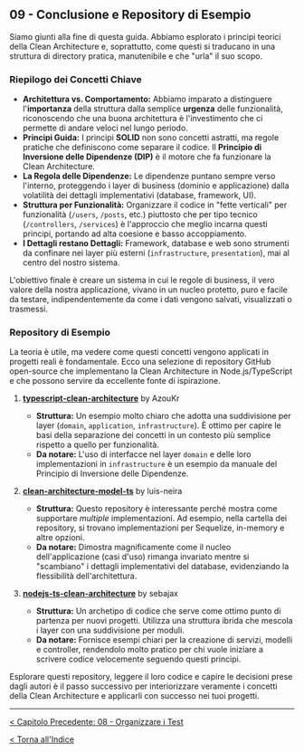 ## 09 - Conclusione e Repository di Esempio

Siamo giunti alla fine di questa guida. Abbiamo esplorato i principi teorici della Clean Architecture e, soprattutto, come questi si traducano in una struttura di directory pratica, manutenibile e che "urla" il suo scopo.

### Riepilogo dei Concetti Chiave

*   **Architettura vs. Comportamento:** Abbiamo imparato a distinguere l'**importanza** della struttura dalla semplice **urgenza** delle funzionalità, riconoscendo che una buona architettura è l'investimento che ci permette di andare veloci nel lungo periodo.
*   **Principi Guida:** I principi **SOLID** non sono concetti astratti, ma regole pratiche che definiscono come separare il codice. Il **Principio di Inversione delle Dipendenze (DIP)** è il motore che fa funzionare la Clean Architecture.
*   **La Regola delle Dipendenze:** Le dipendenze puntano sempre verso l'interno, proteggendo i layer di business (dominio e applicazione) dalla volatilità dei dettagli implementativi (database, framework, UI).
*   **Struttura per Funzionalità:** Organizzare il codice in "fette verticali" per funzionalità (`/users`, `/posts`, etc.) piuttosto che per tipo tecnico (`/controllers`, `/services`) è l'approccio che meglio incarna questi principi, portando ad alta coesione e basso accoppiamento.
*   **I Dettagli restano Dettagli:** Framework, database e web sono strumenti da confinare nei layer più esterni (`infrastructure`, `presentation`), mai al centro del nostro sistema.

L'obiettivo finale è creare un sistema in cui le regole di business, il vero valore della nostra applicazione, vivano in un nucleo protetto, puro e facile da testare, indipendentemente da come i dati vengono salvati, visualizzati o trasmessi.

### Repository di Esempio

La teoria è utile, ma vedere come questi concetti vengono applicati in progetti reali è fondamentale. Ecco una selezione di repository GitHub open-source che implementano la Clean Architecture in Node.js/TypeScript e che possono servire da eccellente fonte di ispirazione.

1.  **[typescript-clean-architecture](https://github.com/AzouKr/typescript-clean-architecture)** by AzouKr
    *   **Struttura:** Un esempio molto chiaro che adotta una suddivisione per layer (`domain`, `application`, `infrastructure`). È ottimo per capire le basi della separazione dei concetti in un contesto più semplice rispetto a quello per funzionalità.
    *   **Da notare:** L'uso di interfacce nel layer `domain` e delle loro implementazioni in `infrastructure` è un esempio da manuale del Principio di Inversione delle Dipendenze.

2.  **[clean-architecture-model-ts](https://github.com/luis-neira/clean-architecture-model-ts)** by luis-neira
    *   **Struttura:** Questo repository è interessante perché mostra come supportare *multiple* implementazioni. Ad esempio, nella cartella dei repository, si trovano implementazioni per Sequelize, in-memory e altre opzioni. 
    *   **Da notare:** Dimostra magnificamente come il nucleo dell'applicazione (casi d'uso) rimanga invariato mentre si "scambiano" i dettagli implementativi del database, evidenziando la flessibilità dell'architettura.

3.  **[nodejs-ts-clean-architecture](https://github.com/sebajax/nodejs-ts-clean-architecture)** by sebajax
    *   **Struttura:** Un archetipo di codice che serve come ottimo punto di partenza per nuovi progetti. Utilizza una struttura ibrida che mescola i layer con una suddivisione per moduli.
    *   **Da notare:** Fornisce esempi chiari per la creazione di servizi, modelli e controller, rendendolo molto pratico per chi vuole iniziare a scrivere codice velocemente seguendo questi principi.

Esplorare questi repository, leggere il loro codice e capire le decisioni prese dagli autori è il passo successivo per interiorizzare veramente i concetti della Clean Architecture e applicarli con successo nei tuoi progetti.

---

[< Capitolo Precedente: 08 - Organizzare i Test](./08-organizzare-i-test.md)

[< Torna all'Indice](./index.md)
